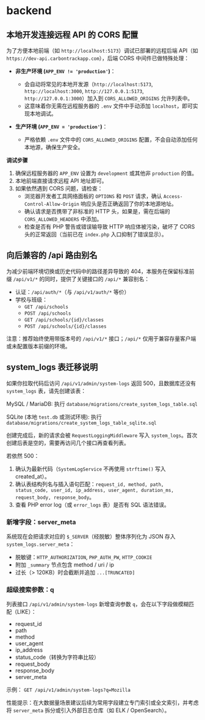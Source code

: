 # backend

## 本地开发连接远程 API 的 CORS 配置

为了方便本地前端（如 `http://localhost:5173`）调试已部署的远程后端 API（如 `https://dev-api.carbontrackapp.com`），后端 CORS 中间件已做特殊处理：

- **非生产环境 (`APP_ENV != 'production'`)**：
  - 会自动将常见的本地开发源（`http://localhost:5173`, `http://localhost:3000`, `http://127.0.0.1:5173`, `http://127.0.0.1:3000`）加入到 `CORS_ALLOWED_ORIGINS` 允许列表中。
  - 这意味着你无需在远程服务器的 `.env` 文件中手动添加 `localhost`，即可实现本地调试。

- **生产环境 (`APP_ENV = 'production'`)**：
  - 严格依赖 `.env` 文件中的 `CORS_ALLOWED_ORIGINS` 配置，不会自动添加任何本地源，确保生产安全。

**调试步骤**

1.  确保远程服务器的 `APP_ENV` 设置为 `development` 或其他非 `production` 的值。
2.  本地前端直接请求远程 API 地址即可。
3.  如果依然遇到 CORS 问题，请检查：
    - 浏览器开发者工具网络面板的 `OPTIONS` 和 `POST` 请求，确认 `Access-Control-Allow-Origin` 响应头是否正确返回了你的本地源地址。
    - 确认请求是否携带了非标准的 HTTP 头，如果是，需在后端的 `CORS_ALLOWED_HEADERS` 中添加。
    - 检查是否有 PHP 警告或错误输导致 HTTP 响应体被污染，破坏了 CORS 头的正常返回（当前已在 `index.php` 入口抑制了错误显示）。

## 向后兼容的 /api 路由别名

为减少前端环境切换或历史代码中的路径差异导致的 404，本服务在保留标准前缀 `/api/v1/*` 的同时，提供了关键接口的 `/api/*` 兼容别名：

- 认证：`/api/auth/*`（与 `/api/v1/auth/*` 等价）
- 学校与班级：
  - `GET /api/schools`
  - `POST /api/schools`
  - `GET /api/schools/{id}/classes`
  - `POST /api/schools/{id}/classes`

注意：推荐始终使用带版本号的 `/api/v1/*` 接口；`/api/*` 仅用于兼容存量客户端或未配置版本前缀的环境。

## system_logs 表迁移说明

如果你拉取代码后访问 `/api/v1/admin/system-logs` 返回 500，且数据库还没有 `system_logs` 表，请先创建该表：

MySQL / MariaDB:
  执行 `database/migrations/create_system_logs_table.sql`

SQLite (本地 `test.db` 或测试环境):
  执行 `database/migrations/create_system_logs_table_sqlite.sql`

创建完成后，新的请求会被 `RequestLoggingMiddleware` 写入 `system_logs`。首次创建后表是空的，需要再访问几个接口再查看列表。

若依然 500：
1. 确认为最新代码（`SystemLogService` 不再使用 `strftime()` 写入 created_at）。
2. 确认表结构列名与插入语句匹配：`request_id, method, path, status_code, user_id, ip_address, user_agent, duration_ms, request_body, response_body`。
3. 查看 PHP error log（或 `error_logs` 表）是否有 SQL 语法错误。

### 新增字段：server_meta
系统现在会把请求对应的 `$_SERVER`（经脱敏）整体序列化为 JSON 存入 `system_logs.server_meta`：
- 脱敏键：`HTTP_AUTHORIZATION`, `PHP_AUTH_PW`, `HTTP_COOKIE`
- 附加 `_summary` 节点包含 method / uri / ip
- 过长（> 120KB）时会截断并追加 `...[TRUNCATED]`

### 超级搜索参数：q
列表接口 `/api/v1/admin/system-logs` 新增查询参数 `q`，会在以下字段做模糊匹配（LIKE）：
- request_id
- path
- method
- user_agent
- ip_address
- status_code（转换为字符串比较）
- request_body
- response_body
- server_meta

示例：
`GET /api/v1/admin/system-logs?q=Mozilla`

性能提示：在大数据量场景建议后续为常用字段建立专门索引或全文索引，并考虑将 `server_meta` 拆分或引入外部日志仓库（如 ELK / OpenSearch）。
